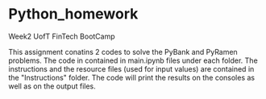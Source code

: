 # Python_homework
Week2 UofT FinTech BootCamp

This assignment conatins 2 codes to solve the PyBank and PyRamen problems. The code in contained in main.ipynb files under each folder. The instructions and the resource files (used for input values) are contained in the "Instructions" folder. The code will print the results on the consoles as well as on the output files.
